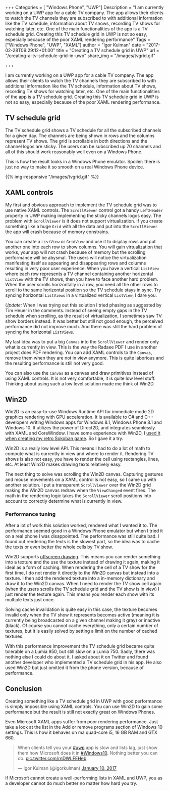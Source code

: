 +++
Categories = [ "Windows Phone", "UWP"]
Description = "I am currently working on a UWP app for a cable TV company. The app allows their clients to watch the TV channels they are subscribed to with additional information like the TV schedule, information about TV shows, recording TV shows for watching later, etc. One of the main functionalities of the app is a TV schedule grid. Creating this TV schedule grid in UWP is not so easy, especially because of the poor XAML rendering performance"
Tags = ["Windows Phone", "UWP", "XAML"]
author = "Igor Kulman"
date = "2017-02-28T09:29:12+01:00"
title = "Creating a TV schedule grid in UWP"
url = "/creating-a-tv-schedule-grid-in-uwp"
share_img = "/images/tvgrid.gif"

+++

I am currently working on a UWP app for a cable TV company. The app allows their clients to watch the TV channels they are subscribed to with additional information like the TV schedule, information about TV shows, recording TV shows for watching later, etc. One of the main functionalities of the app is a TV schedule grid. Creating this TV schedule grid in UWP is not so easy, especially because of the poor XAML rendering performance. 

## TV schedule grid

The TV schedule grid shows a TV schedule for all the subscribed channels for a given day. The channels are being shown in rows and the columns represent TV shows. The grid is scrollable in both directions and the channel logos are sticky. The users can be subscribed up 70 channels and all of this should work reasonably well even on a Windows Phone.

This is how the result looks in a Windows Phone emulator. Spoiler: there is just no way to make it so smooth on a real Windows Phone device.

{{% img-responsive "/images/tvgrid.gif" %}}

<!--more-->

## XAML controls

My first and obvious approach to implement the TV schedule grid was to use native XAML controls. The `ScrollViewer` control got a handy `LeftHeader` property in UWP making implementing the sticky channels logos easy. The problem with `ScrollViewer` is it does not support virtualization. If you create something like a huge `Grid` with all the data and put into the `ScrollViewer` the app will crash because of memory constrains. 

You can create a `ListView` or `GridView` and use it to display rows and put another one into each row to show columns. You will gain virtualization that works, your app will not crash because of memory but the scrolling performance will be abysmal. The users will notice the virtualization manifesting itself as appearing and disappearing rows and columns resulting in very poor user experience. When you have a vertical `ListView` where each row represents a TV channel containing another horizontal `ListView` with the TV shows, then you have to face another hard problem. When the user scrolls horizontally in a row, you need all the other rows to scroll to the same horizontal position so the TV schedule stays in sync. Try syncing horizontal `ListViews` in a virtualized vertical `ListView`, I dare you. 

*Update:* When I was trying out this solution I tried phasing as suggested by Tim Heuer in the comments. Instead of seeing empty gaps in the TV schedule when scrolling, as the result of virtualization, I sometimes saw TV show borders instead. It was better but still not good enough, the perceived performance did not improve much. And there was still the hard problem of syncing the horizontal `ListViews`.

My last idea was to put a big `Canvas` into the `ScrollViewer` and render only what is currently in view. This is the way the Radaee PDF I use in another project does PDF rendering. You can add XAML controls to the `Canvas`, remove them when they are not in view anymore. This is quite laborious and the resulting performance is still not very good.

You can also use the `Canvas` as a canvas and draw primitives instead of using XAML controls. It is not very comfortable, it is quite low level stuff. Thinking about using such a low level solution made me think of Win2D.

## Win2D

Win2D is an easy-to-use Windows Runtime API for immediate mode 2D graphics rendering with GPU acceleration. It is available to C# and C++ developers writing Windows apps for Windows 8.1, Windows Phone 8.1 and Windows 10. It utilizes the power of Direct2D, and integrates seamlessly with XAML and CoreWindow. I have some experience with Win2D, I [used it when creating my retro Sokoban game](/creating-a-simple-windows-10-game-with-win2d). So I gave it a try.

Win2D is a really low level API. This means I had to do a lot of math to compute what is currently in view and where to render it. Rendering TV shows is also not easy, you have to render the cell using rectangles, lines, etc. At least Win2D makes drawing texts relatively easy. 

The next thing to solve was scrolling the Win2D canvas. Capturing gestures and mouse movements on a XAML control is not easy, so I came up with another solution. I put a transparent `ScrollViewer` over the Win2D grid making the Win2D canvas redraw when the `ViewChanged` event fires. The math in the rendering logic takes the `ScrollViewer` scroll positions into account to correctly determine what is currently in view. 

### Performance tuning

After a lot of work this solution worked, rendered what I wanted it to. The performance seemed good in a Windows Phone emulator but when I tried it on a real phone I was disappointed. The performance was still quite bad. I found out rendering the texts is the slowest part, so the idea was to cache the texts or even better the whole cells by TV show.

Win2D supports [offscreen drawing](https://microsoft.github.io/Win2D/html/Offscreen.htm). This means you can render something into a texture and the use the texture instead of drawing it again, making it ideal as a form of caching. When rendering the cell of a TV show for the first time, I do not render it directly to the Win2D canvas but instead into a texture. I then add the rendered texture into a in-memory dictionary and draw it to the Win2D canvas. When I need to render the TV show cell again (when the users scrolls the TV schedule grid and the TV show is in view) I just render the texture again. This means you render each show with its multiple texts just once.

Solving cache invalidation is quite easy in this case, the texture becomes invalid only when the TV show it represents becomes active (meaning it is currently being broadcasted on a given channel making it gray) or inactive (black). Of course you cannot cache everything, only a certain number of textures, but it is easily solved by setting a limit on the number of cached textures.

With this performance improvement the TV schedule grid became quite tolerable on a Lumia 950, but still slow on a Lumia 750. Sadly, there was nothing else I could do about it. I asked about it on Twitter and found another developer who implemented a TV schedule grid in his app. He also used Win2D but just omitted it from the phone version, because of performance. 

## Conclusion

Creating something like a TV schedule grid in UWP with good performance is simply impossible using XAML controls. You can use Win2D to gain some performance but the result is still not exactly great on Windows Phones. 

Even Microsoft XAML apps suffer from poor rendering performance. Just take a look at the list in the Add or remove programs section of Windows 10 settings. This is how it behaves on ma quad-core i5, 16 GB RAM and GTX 660. 

<blockquote class="twitter-tweet" data-lang="en"><p lang="en" dir="ltr">When clients tell you your <a href="https://twitter.com/hashtag/uwp?src=hash">#uwp</a> app is slow and lists lag, just show them how Microsoft does it in <a href="https://twitter.com/hashtag/Windows10?src=hash">#Windows10</a>. Nothing better you can do. <a href="https://t.co/rnDWLFEHeb">pic.twitter.com/rnDWLFEHeb</a></p>&mdash; Igor Kulman (@igorkulman) <a href="https://twitter.com/igorkulman/status/818938357275328514">January 10, 2017</a></blockquote>
<script async src="//platform.twitter.com/widgets.js" charset="utf-8"></script>

If Microsoft cannot create a well-performing lists in XAML and UWP, you as a developer cannot do much better no matter how hard you try.